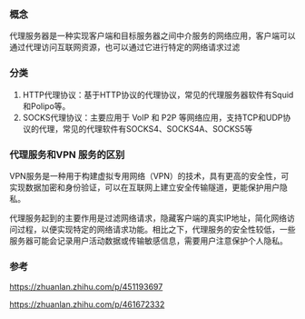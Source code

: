 ### 概念

代理服务器是一种实现客户端和目标服务器之间中介服务的网络应用，客户端可以通过代理访问互联网资源，也可以通过它进行特定的网络请求过滤

### 分类

1. HTTP代理协议：基于HTTP协议的代理协议，常见的代理服务器软件有Squid和Polipo等。
2. SOCKS代理协议：主要应用于 VoIP 和 P2P 等网络应用，支持TCP和UDP协议的代理，常见的代理软件有SOCKS4、SOCKS4A、SOCKS5等



### 代理服务和VPN 服务的区别

VPN服务是一种用于构建虚拟专用网络（VPN）的技术，具有更高的安全性，可实现数据加密和身份验证，可以在互联网上建立安全传输隧道，更能保护用户隐私。 

代理服务起到的主要作用是过滤网络请求，隐藏客户端的真实IP地址，简化网络访问过程，以便实现特定的网络请求功能。相比之下，代理服务的安全性较低，一些服务器可能会记录用户活动数据或传输敏感信息，需要用户注意保护个人隐私。



### 参考

https://zhuanlan.zhihu.com/p/451193697

https://zhuanlan.zhihu.com/p/461672332